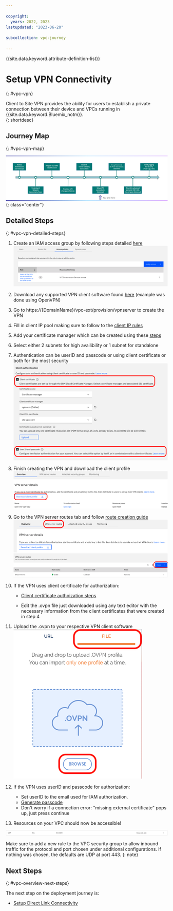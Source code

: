 ```yaml
---

copyright:
  years: 2022, 2023
lastupdated: "2023-06-20"

subcollection: vpc-journey

---
```


{{site.data.keyword.attribute-definition-list}}

# Setup VPN Connectivity
{: #vpc-vpn}

Client to Site VPN provides the ability for users to establish a private connection between their device and VPCs running in {{site.data.keyword.Bluemix_notm}}.  
{: shortdesc}

## Journey Map
{: #vpc-vpn-map}

   ![Architecture](images/vpn/journey-map.png){: class="center"}

## Detailed Steps
{: #vpc-vpn-detailed-steps}

1. Create an IAM access group by following steps detailed [here](https://{DomainName}/docs/vpc?topic=vpc-client-to-site-authentication#creating-cert-manager-instance-import) 
   ![Access](images/vpn/access.png)

2. Download any supported VPN client software found [here](https://{DomainName}/docs/vpc?topic=vpc-client-to-site-vpn-planning#vpn-client-software) (example was done using OpenVPN)
3. Go to https://{DomainName}/vpc-ext/provision/vpnserver to create the VPN
4. Fill in client IP pool making sure to follow to the [client IP rules](https://{DomainName}/docs/vpc?topic=vpc-client-to-site-vpn-planning) 
5. Add your certificate manager which can be created using these [steps](https://{DomainName}/docs/vpc?topic=vpc-client-to-site-authentication#creating-cert-manager-instance-import) 
6. Select either 2 subnets for high availibility or 1 subnet for standalone 
7. Authentication can be userID and passcode or using client certificate or both for the most security 
   ![Authorization](images/vpn/authorization.png)
8. Finish creating the VPN and download the client profile 
   ![Download](images/vpn/client_profile.png)
9. Go to the VPN server routes tab and follow [route creation guide](https://{DomainName}/docs/vpc?topic=vpc-vpn-client-to-site-routes&interface=ui#create-route-ui) ![route tab](images/vpn/route_tab.png) 
   ![route tab](images/vpn/create_route.png)
10. If the VPN uses client certificate for authorization:  

    - [Client certificate authoization steps](https://{DomainName}/docs/vpc?topic=vpc-vpn-client-environment-setup&interface=ui)
    
    - Edit the .ovpn file just downloaded using any text editor with the necessary information from the client certificates that were created in step 4

11. Upload the .ovpn to your respective VPN client software ![upload-ova](images/vpn/ovpn_upload.png)

12. If the VPN uses userID and passcode for authorization:  

    - Set userID to the email used for IAM authorization. 
    - [Generate passcode](https://iam.{{site.data.keyword.Bluemix_notm}}/identity/passcode)
    - Don't worry if a connection error: "missing external certificate" pops up, just press continue 

13. Resources on your VPC should now be accessible!  
   
   ![SG](images/vpn/security_group.png) 

   Make sure to add a new rule to the VPC security group to allow inbound traffic for the protocol and port chosen under additional configurations. If nothing was chosen, the defaults are UDP at port 443.
   {: note}

## Next Steps
{: #vpc-overview-next-steps}

The next step on the deployment journey is:
* [Setup Direct Link Connectivity](/docs/vpc-journey?topic=vpc-journey-vpc-directlink)